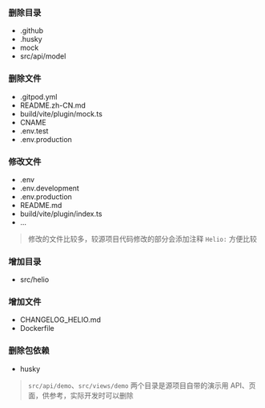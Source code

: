 ### 删除目录
  - .github
  - .husky
  - mock
  - src/api/model

### 删除文件
  - .gitpod.yml
  - README.zh-CN.md
  - build/vite/plugin/mock.ts
  - CNAME
  - .env.test
  - .env.production

### 修改文件
  - .env
  - .env.development
  - .env.production
  - README.md
  - build/vite/plugin/index.ts
  - ...
> 修改的文件比较多，较源项目代码修改的部分会添加注释 `Helio:` 方便比较

### 增加目录
  - src/helio

### 增加文件
  - CHANGELOG_HELIO.md
  - Dockerfile

### 删除包依赖
  - husky

> `src/api/demo`、`src/views/demo` 两个目录是源项目自带的演示用 API、页面，供参考，实际开发时可以删除
